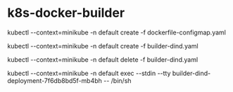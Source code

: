 # k8s-docker-builder #

kubectl --context=minikube -n default create -f dockerfile-configmap.yaml 

kubectl --context=minikube -n default create -f builder-dind.yaml

kubectl --context=minikube -n default delete -f builder-dind.yaml

kubectl --context=minikube -n default exec --stdin --tty builder-dind-deployment-7f6db8bd5f-mb4bh -- /bin/sh